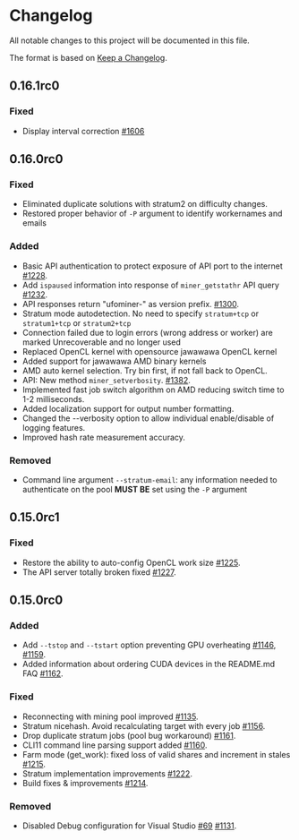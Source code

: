 # Changelog

All notable changes to this project will be documented in this file.

The format is based on [Keep a Changelog](https://keepachangelog.com/en/1.0.0/).

## 0.16.1rc0

### Fixed

- Display interval correction [#1606](https://github.com/ethereum-mining/ufominer/pull/1606)

## 0.16.0rc0

### Fixed

- Eliminated duplicate solutions with stratum2 on difficulty changes.
- Restored proper behavior of `-P` argument to identify workernames and emails

### Added

- Basic API authentication to protect exposure of API port to the internet [#1228](https://github.com/ethereum-mining/ufominer/pull/1228).
- Add `ispaused` information into response of `miner_getstathr` API query [#1232](https://github.com/ethereum-mining/ufominer/pull/1232).
- API responses return "ufominer-" as version prefix. [#1300](https://github.com/ethereum-mining/ufominer/pull/1300).
- Stratum mode autodetection. No need to specify `stratum+tcp` or `stratum1+tcp` or `stratum2+tcp`
- Connection failed due to login errors (wrong address or worker) are marked Unrecoverable and no longer used
- Replaced OpenCL kernel with opensource jawawawa OpenCL kernel
- Added support for jawawawa AMD binary kernels
- AMD auto kernel selection. Try bin first, if not fall back to OpenCL.
- API: New method `miner_setverbosity`. [#1382](https://github.com/ethereum-mining/ufominer/pull/1382).
- Implemented fast job switch algorithm on AMD reducing switch time to 1-2 milliseconds.
- Added localization support for output number formatting.
- Changed the --verbosity option to allow individual enable/disable of logging features.
- Improved hash rate measurement accuracy.

### Removed

- Command line argument `--stratum-email`: any information needed to authenticate on the pool **MUST BE** set using the `-P` argument

## 0.15.0rc1

### Fixed

- Restore the ability to auto-config OpenCL work size [#1225](https://github.com/ethereum-mining/ufominer/pull/1225).
- The API server totally broken fixed [#1227](https://github.com/ethereum-mining/ufominer/pull/1227).


## 0.15.0rc0

### Added

- Add `--tstop` and `--tstart` option preventing GPU overheating [#1146](https://github.com/ethereum-mining/ufominer/pull/1146), [#1159](https://github.com/ethereum-mining/ufominer/pull/1159).
- Added information about ordering CUDA devices in the README.md FAQ [#1162](https://github.com/ethereum-mining/ufominer/pull/1162).

### Fixed

- Reconnecting with mining pool improved [#1135](https://github.com/ethereum-mining/ufominer/pull/1135).
- Stratum nicehash. Avoid recalculating target with every job [#1156](https://github.com/ethereum-mining/ufominer/pull/1156).
- Drop duplicate stratum jobs (pool bug workaround) [#1161](https://github.com/ethereum-mining/ufominer/pull/1161).
- CLI11 command line parsing support added [#1160](https://github.com/ethereum-mining/ufominer/pull/1160).
- Farm mode (get_work): fixed loss of valid shares and increment in stales [#1215](https://github.com/ethereum-mining/ufominer/pull/1215).
- Stratum implementation improvements [#1222](https://github.com/ethereum-mining/ufominer/pull/1222).
- Build fixes & improvements [#1214](https://github.com/ethereum-mining/ufominer/pull/1214).

### Removed

- Disabled Debug configuration for Visual Studio [#69](https://github.com/ethereum-mining/ufominer/issues/69) [#1131](https://github.com/ethereum-mining/ufominer/pull/1131).
